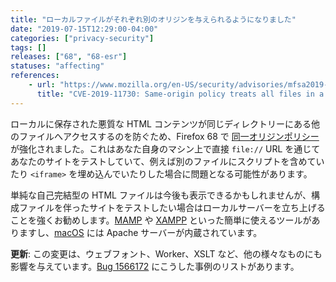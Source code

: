 ```yaml
---
title: "ローカルファイルがそれぞれ別のオリジンを与えられるようになりました"
date: "2019-07-15T12:29:00-04:00"
categories: ["privacy-security"]
tags: []
releases: ["68", "68-esr"]
statuses: "affecting"
references:
    - url: "https://www.mozilla.org/en-US/security/advisories/mfsa2019-21/#CVE-2019-11730"
      title: "CVE-2019-11730: Same-origin policy treats all files in a directory as having the same-origin"
---
```

ローカルに保存された悪質な HTML コンテンツが同じディレクトリーにある他のファイルへアクセスするのを防ぐため、Firefox 68 で [同一オリジンポリシー](https://developer.mozilla.org/docs/Web/Security/Same-origin_policy) が強化されました。これはあなた自身のマシン上で直接 `file://` URL を通じてあなたのサイトをテストしていて、例えば別のファイルにスクリプトを含めていたり `<iframe>` を埋め込んでいたりした場合に問題となる可能性があります。

単純な自己完結型の HTML ファイルは今後も表示できるかもしれませんが、構成ファイルを伴ったサイトをテストしたい場合はローカルサーバーを立ち上げることを強くお勧めします。[MAMP](https://www.mamp.info/) や [XAMPP](https://www.apachefriends.org/) といった簡単に使えるツールがありますし、[macOS](https://discussions.apple.com/docs/DOC-3083) には Apache サーバーが内蔵されています。

**更新**: この変更は、ウェブフォント、Worker、XSLT など、他の様々なものにも影響を与えています。[Bug 1566172](https://bugzilla.mozilla.org/show_bug.cgi?id=1566172) にこうした事例のリストがあります。
